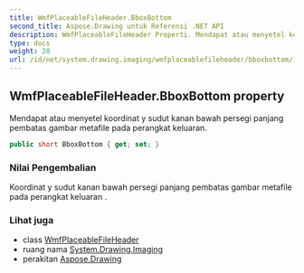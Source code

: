 ```yaml
---
title: WmfPlaceableFileHeader.BboxBottom
second_title: Aspose.Drawing untuk Referensi .NET API
description: WmfPlaceableFileHeader Properti. Mendapat atau menyetel koordinat y sudut kanan bawah persegi panjang pembatas gambar metafile pada perangkat keluaran.
type: docs
weight: 20
url: /id/net/system.drawing.imaging/wmfplaceablefileheader/bboxbottom/
---
```

## WmfPlaceableFileHeader.BboxBottom property

Mendapat atau menyetel koordinat y sudut kanan bawah persegi panjang pembatas gambar metafile pada perangkat keluaran.

```csharp
public short BboxBottom { get; set; }
```

### Nilai Pengembalian

Koordinat y sudut kanan bawah persegi panjang pembatas gambar metafile pada perangkat keluaran .

### Lihat juga

* class [WmfPlaceableFileHeader](../)
* ruang nama [System.Drawing.Imaging](../../wmfplaceablefileheader/)
* perakitan [Aspose.Drawing](../../../)


